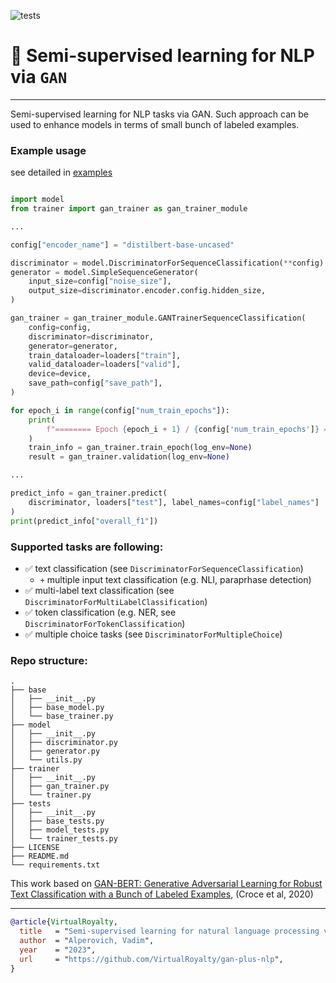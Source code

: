 ![tests](https://github.com/VirtualRoyalty/gan-token-classification/actions/workflows/ci.yml/badge.svg)

# 🦍 Semi-supervised learning for NLP via `GAN`
---

Semi-supervised learning for NLP tasks via GAN. Such approach can be used to enhance models in terms of small bunch of labeled examples.

### Example usage

see detailed in [examples](https://github.com/VirtualRoyalty/gan-plus-nlp/blob/main/examples/sequence-classification.ipynb)

```python

import model
from trainer import gan_trainer as gan_trainer_module

...

config["encoder_name"] = "distilbert-base-uncased"

discriminator = model.DiscriminatorForSequenceClassification(**config)
generator = model.SimpleSequenceGenerator(
    input_size=config["noise_size"],
    output_size=discriminator.encoder.config.hidden_size,
)

gan_trainer = gan_trainer_module.GANTrainerSequenceClassification(
    config=config,
    discriminator=discriminator,
    generator=generator,
    train_dataloader=loaders["train"],
    valid_dataloader=loaders["valid"],
    device=device,
    save_path=config["save_path"],
)

for epoch_i in range(config["num_train_epochs"]):
    print(
        f"======== Epoch {epoch_i + 1} / {config['num_train_epochs']} ========"
    )
    train_info = gan_trainer.train_epoch(log_env=None)
    result = gan_trainer.validation(log_env=None)

...

predict_info = gan_trainer.predict(
    discriminator, loaders["test"], label_names=config["label_names"]
)
print(predict_info["overall_f1"])
```

### Supported tasks are following:

-  ✅ text classification (see `DiscriminatorForSequenceClassification`)
   - `+` multiple input text classification (e.g. NLI, paraprhase detection)
-  ✅ multi-label text classification (see `DiscriminatorForMultiLabelClassification`)
-  ✅ token classification (e.g. NER, see  `DiscriminatorForTokenClassification`)
-  ✅ multiple choice tasks (see `DiscriminatorForMultipleChoice`)


### Repo structure:
```
.
├── base
│   ├── __init__.py
│   ├── base_model.py
│   └── base_trainer.py
├── model
│   ├── __init__.py
│   ├── discriminator.py
│   ├── generator.py
│   └── utils.py
├── trainer
│   ├── __init__.py
│   ├── gan_trainer.py
│   └── trainer.py
├── tests
│   ├── __init__.py
│   ├── base_tests.py
│   ├── model_tests.py
│   └── trainer_tests.py
├── LICENSE
├── README.md
└── requirements.txt
```

This work based on [GAN-BERT: Generative Adversarial Learning for
Robust Text Classification with a Bunch of Labeled Examples](https://aclanthology.org/2020.acl-main.191.pdf), (Croce et al, 2020)

---

```BibTex
@article{VirtualRoyalty,
  title   = "Semi-supervised learning for natural language processing via GAN.",
  author  = "Alperovich, Vadim",
  year    = "2023",
  url     = "https://github.com/VirtualRoyalty/gan-plus-nlp",
}
```
